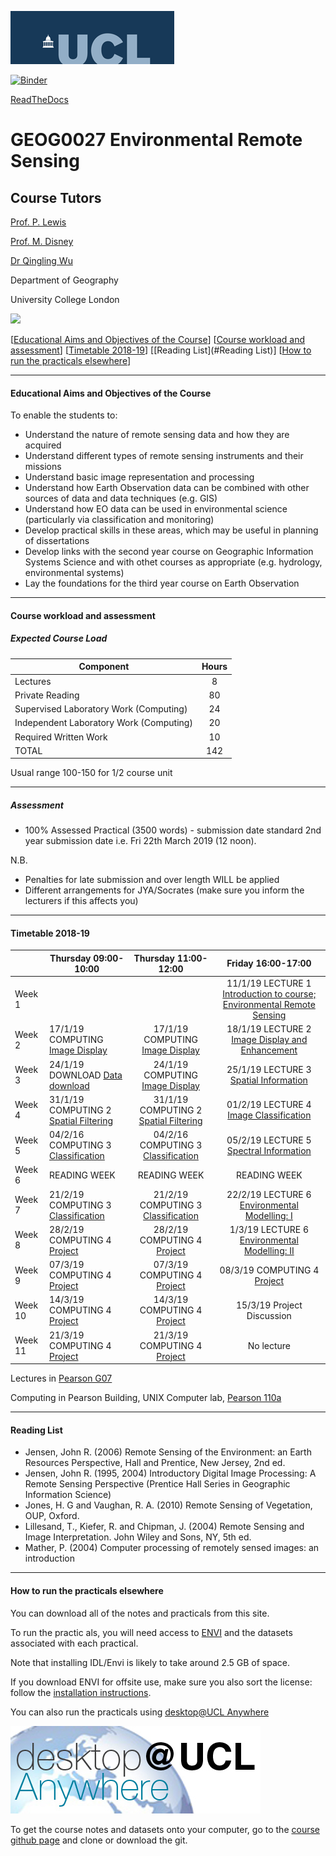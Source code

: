 ![UCL](docs/images//ucl_logo.png)

[![Binder](https://mybinder.org/badge_logo.svg)](https://mybinder.org/v2/gh/profLewis/GEOG0027.git/master)

[ReadTheDocs](https://geog0027-environmental-remote-sensing.readthedocs.io/en/latest/)

# GEOG0027 Environmental Remote Sensing

## Course Tutors

[Prof. P. Lewis](http://www2.geog.ucl.ac.uk/~plewis)

[Prof. M. Disney](http://www2.geog.ucl.ac.uk/~mdisney)

[Dr Qingling Wu](https://www.geog.ucl.ac.uk/people/research-staff/qingling-wu)

Department of Geography
    
University College London
    
    
![](docs/images/europe.jpg)

[[Educational Aims and Objectives of the Course](#Education)]  [[Course workload and assessment](#workload)] [[Timetable 2018-19](#Timetable)] [[Reading List](#Reading List)] [[How to run the practicals elsewhere](#elsewhere)]

-----------------------------------


#### <a name="Education">Educational Aims and Objectives of the Course</a>

 To enable the students to: 
 
+ Understand the nature of remote sensing data and how they are acquired
+ Understand different types of remote sensing instruments and their missions
+ Understand basic image representation and processing
+ Understand how Earth Observation data can be combined with other sources of data and data techniques (e.g. GIS)
+ Understand how EO data can be used in environmental science (particularly via classification and monitoring)
+ Develop practical skills in these areas, which may be useful in planning of dissertations
+ Develop links with the second year course on Geographic Information Systems Science and with othet courses as appropriate (e.g. hydrology, environmental systems)
+ Lay the foundations for the third year course on Earth Observation

-----------------------------------


#### <a name="workload">Course workload and assessment</a>

##### Expected Course Load
|Component 	|Hours|
|-------  | :--------:|
| Lectures | 	8|
|Private Reading 	|80
|Supervised Laboratory Work (Computing) |	24|
|Independent Laboratory Work (Computing) |	20|
|Required Written Work |	10|
|TOTAL |	142|

Usual range 100-150 for 1/2 course unit 


-----------------------------------


##### Assessment

+ 100% Assessed Practical (3500 words) - submission date standard 2nd year submission date i.e. Fri 22th March 2019 (12 noon).

N.B.

- Penalties for late submission and over length WILL be applied
- Different arrangements for JYA/Socrates (make sure you inform the lecturers if this affects you)

-----------------------------------


#### <a name="Timetable">Timetable 2018-19</a>


|  | Thursday 09:00-10:00 | Thursday 11:00-12:00 | Friday 16:00-17:00 |
| -------------------|  -------------------| :-----------------: | :------------------: |
| Week 1 |  | | 11/1/19 LECTURE 1 [Introduction to course; Environmental Remote Sensing](docs/coursenotes/lecture1.pdf) |
| Week 2 | 17/1/19 COMPUTING [Image Display](docs/ImageDisplay.ipynb)|17/1/19 COMPUTING [Image Display](docs/ImageDisplay.ipynb)| 18/1/19 LECTURE 2 [Image Display and Enhancement](docs/coursenotes/lecture2.pdf) |
| Week 3 | 24/1/19 DOWNLOAD [Data download](docs/Download.ipynb)| 24/1/19 COMPUTING [Image Display](docs/ImageDisplay.ipynb)| 25/1/19 LECTURE 3 [Spatial Information](docs/coursenotes/lecture3.pdf) |
| Week 4  | 31/1/19 COMPUTING 2 [Spatial Filtering](docs/SpatialFiltering.ipynb)| 31/1/19 COMPUTING 2 [Spatial Filtering](docs/SpatialFiltering.ipynb)| 01/2/19 LECTURE 4 [Image Classification](docs/coursenotes/lecture4.pdf) | 
| Week 5 | 04/2/16 COMPUTING 3 [Classification](docs/Classification.ipynb)| 04/2/16 COMPUTING 3 [Classification](docs/Classification.ipynb)| 05/2/19 LECTURE 5 [Spectral Information](docs/coursenotes/lecture5.pdf) |
| Week 6 | READING WEEK | READING WEEK | READING WEEK |
| Week 7 |  21/2/19 COMPUTING 3 [Classification](docs/Classification.ipynb)| 21/2/19 COMPUTING 3 [Classification](docs/Classification.ipynb)| 22/2/19 LECTURE 6 [Environmental Modelling: I](docs/coursenotes/modelling1.pdf) |
| Week 8 |  28/2/19 COMPUTING 4 [Project](http://proflewis.github.io/GEOG0027_Coursework/)| 28/2/19 COMPUTING 4 [Project](http://proflewis.github.io/GEOG0027_Coursework/)| 1/3/19 LECTURE 6 [Environmental Modelling: II](docs/coursenotes/modelling2.pdf)|
| Week 9 |  07/3/19 COMPUTING 4 [Project](http://proflewis.github.io/GEOG0027_Coursework/)| 07/3/19 COMPUTING 4 [Project](http://proflewis.github.io/GEOG0027_Coursework/)| 08/3/19 COMPUTING 4 [Project](http://proflewis.github.io/GEOG0027_Coursework/)|
| Week 10 |  14/3/19 COMPUTING 4 [Project](http://proflewis.github.io/GEOG0027_Coursework/)| 14/3/19 COMPUTING 4 [Project](http://proflewis.github.io/GEOG0027_Coursework/)| 15/3/19 Project Discussion|
| Week 11 |  21/3/19 COMPUTING 4 [Project](http://proflewis.github.io/GEOG0027_Coursework/)| 21/3/19 COMPUTING 4 [Project](http://proflewis.github.io/GEOG0027_Coursework/)|  No lecture |


Lectures in [Pearson G07](https://www.ucl.ac.uk/maps/pearson)

Computing in Pearson Building, UNIX Computer lab, [Pearson 110a](https://www.ucl.ac.uk/maps/pearson)


-----------------------------------


#### <a name="Reading List">Reading List</a>

- Jensen, John R. (2006) Remote Sensing of the Environment: an Earth Resources Perspective, Hall and Prentice, New Jersey, 2nd ed.
- Jensen, John R. (1995, 2004) Introductory Digital Image Processing: A Remote Sensing Perspective (Prentice Hall Series in Geographic Information Science)
- Jones, H. G and Vaughan, R. A. (2010) Remote Sensing of Vegetation, OUP, Oxford.
- Lillesand, T., Kiefer, R. and Chipman, J. (2004) Remote Sensing and Image Interpretation. John Wiley and Sons, NY, 5th ed.
- Mather, P. (2004) Computer processing of remotely sensed images: an introduction 


-----------------------------------



#### <a name="elsewhere">How to run the practicals elsewhere</a>

You can download all of the notes and practicals from this site.

To run the practic
als, you will need access to [ENVI](http://swdb.ucl.ac.uk/package/view/id/142?filter=envi) and the datasets associated with each practical.

Note that installing IDL/Envi is likely to take around 2.5 GB of space.

If you download ENVI for offsite use, make sure you also sort the license: follow the [installation instructions](http://swdb.ucl.ac.uk/package/view/id/142). 

You can also run the practicals using [desktop@UCL Anywhere](http://www.ucl.ac.uk/isd/services/desktops/students/desktop-anywhere)

![desktop@UCL Anywhere](docs/images/desktop-ucl-anywhere-logo-globe.jpg?raw=true)

To get the course notes and datasets onto your computer, go to the [course github page](https://github.com/profLewis/GEOG0027.git) and clone or download the git.
